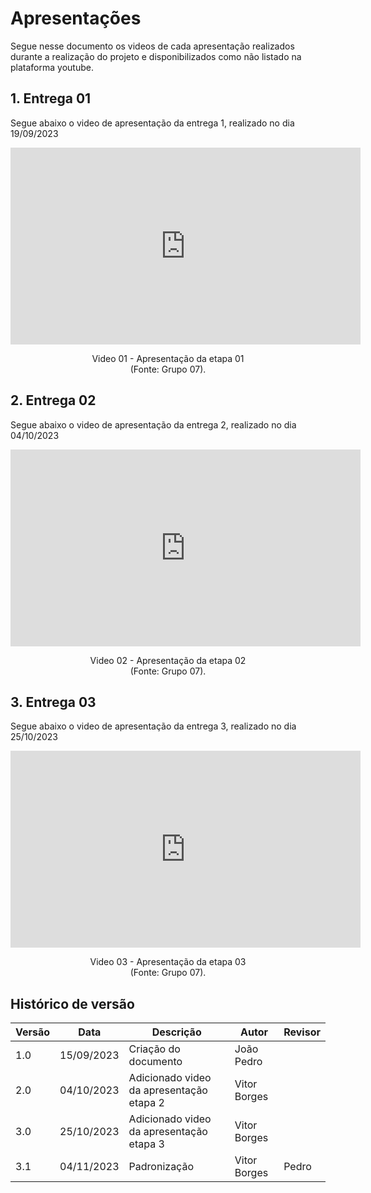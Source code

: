 # Apresentações

Segue nesse documento os videos de cada apresentação realizados durante a realização do projeto e disponibilizados como não listado na plataforma youtube.

## 1. Entrega 01 

Segue abaixo o video de apresentação da entrega 1, realizado no dia 19/09/2023

<iframe width="560" height="315" src="https://www.youtube.com/embed/IgOLEJmudfQ?si=MCIQBuhKqI7K6MyU" title="YouTube video player" frameborder="0" allow="accelerometer; autoplay; clipboard-write; encrypted-media; gyroscope; picture-in-picture; web-share" allowfullscreen></iframe>

<p align="center">
Video 01 - Apresentação da etapa 01<br>
(Fonte: Grupo 07).
</p>

## 2. Entrega 02

Segue abaixo o video de apresentação da entrega 2, realizado no dia 04/10/2023

<iframe width="560" height="315" src="https://www.youtube.com/embed/gCFwgyw3wN0?si=LX0ZPapbOTq8rZ9J" title="YouTube video player" frameborder="0" allow="accelerometer; autoplay; clipboard-write; encrypted-media; gyroscope; picture-in-picture; web-share" allowfullscreen></iframe>

<p align="center">
Video 02 - Apresentação da etapa 02<br>
(Fonte: Grupo 07).
</p>

## 3. Entrega 03

Segue abaixo o video de apresentação da entrega 3, realizado no dia 25/10/2023

<iframe width="560" height="315" src="https://www.youtube.com/embed/lrU3SYFXFvs?si=GFfp6pRGnuP4d7_G" title="YouTube video player" frameborder="0" allow="accelerometer; autoplay; clipboard-write; encrypted-media; gyroscope; picture-in-picture; web-share" allowfullscreen></iframe>

<p align="center">
Video 03 - Apresentação da etapa 03<br>
(Fonte: Grupo 07).
</p>

## Histórico de versão

| Versão | Data       | Descrição            | Autor              | Revisor             |
| ------ | ---------- | -------------------- | ------------------ | ------------------- |
| 1.0    | 15/09/2023 | Criação do documento | João Pedro |  |
| 2.0    | 04/10/2023 | Adicionado video da apresentação etapa 2 | Vitor Borges |  |
| 3.0    | 25/10/2023 | Adicionado video da apresentação etapa 3 | Vitor Borges |  |
| 3.1 | 04/11/2023 | Padronização | Vitor Borges | Pedro |
